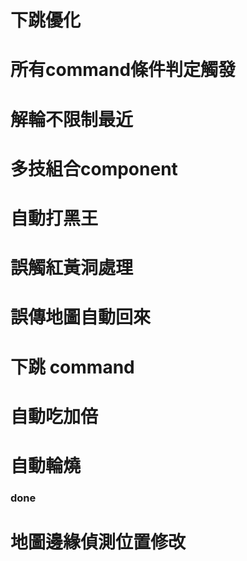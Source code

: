 # 下跳優化
# 所有command條件判定觸發
# 解輪不限制最近
# 多技組合component
# 自動打黑王
# 誤觸紅黃洞處理
# 誤傳地圖自動回來
# 下跳 command
# 自動吃加倍
# 自動輪燒

### done
# 地圖邊緣偵測位置修改